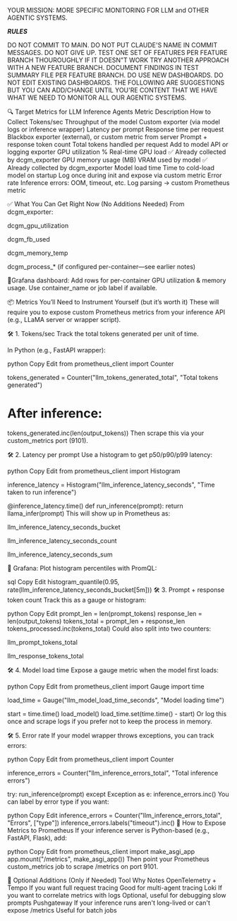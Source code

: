 YOUR MISSION: MORE SPECIFIC MONITORING FOR LLM and OTHER AGENTIC SYSTEMS.

***RULES***

DO NOT COMMIT TO MAIN. DO NOT PUT CLAUDE'S NAME IN COMMIT MESSAGES. DO NOT GIVE UP. TEST ONE SET OF FEATURES PER FEATURE BRANCH THOUROUGHLY IF IT DOESN"T WORK TRY ANOTHER APPROACH WITH A NEW FEATURE BRANCH. DOCUMENT FINDINGS IN TEST SUMMARY FILE PER FEATURE BRANCH. DO USE NEW DASHBOARDS. DO NOT EDIT EXISTING DASHBOARDS. THE FOLLOWING ARE SUGGESTIONS BUT YOU CAN ADD/CHANGE UNTIL YOU'RE CONTENT THAT WE HAVE WHAT WE NEED TO MONITOR ALL OUR AGENTIC SYSTEMS. 

🔍 Target Metrics for LLM Inference Agents
Metric	Description	How to Collect
Tokens/sec	Throughput of the model	Custom exporter (via model logs or inference wrapper)
Latency per prompt	Response time per request	Blackbox exporter (external), or custom metric from server
Prompt + response token count	Total tokens handled per request	Add to model API or logging exporter
GPU utilization %	Real-time GPU load	✅ Already collected by dcgm_exporter
GPU memory usage (MB)	VRAM used by model	✅ Already collected by dcgm_exporter
Model load time	Time to cold-load model on startup	Log once during init and expose via custom metric
Error rate	Inference errors: OOM, timeout, etc.	Log parsing → custom Prometheus metric

✅ What You Can Get Right Now (No Additions Needed)
From dcgm_exporter:
 
dcgm_gpu_utilization

dcgm_fb_used

dcgm_memory_temp

dcgm_process_* (if configured per-container—see earlier notes)

📍Grafana dashboard: Add rows for per-container GPU utilization & memory usage. Use container_name or job label if available.

📦 Metrics You’ll Need to Instrument Yourself (but it’s worth it)
These will require you to expose custom Prometheus metrics from your inference API (e.g., LLaMA server or wrapper script).

🛠️ 1. Tokens/sec
Track the total tokens generated per unit of time.

In Python (e.g., FastAPI wrapper):

python
Copy
Edit
from prometheus_client import Counter

tokens_generated = Counter("llm_tokens_generated_total", "Total tokens generated")

# After inference:
tokens_generated.inc(len(output_tokens))
Then scrape this via your custom_metrics port (9101).

🛠️ 2. Latency per prompt
Use a histogram to get p50/p90/p99 latency:

python
Copy
Edit
from prometheus_client import Histogram

inference_latency = Histogram("llm_inference_latency_seconds", "Time taken to run inference")

@inference_latency.time()
def run_inference(prompt):
    return llama_infer(prompt)
This will show up in Prometheus as:

llm_inference_latency_seconds_bucket

llm_inference_latency_seconds_count

llm_inference_latency_seconds_sum

📍 Grafana: Plot histogram percentiles with PromQL:

sql
Copy
Edit
histogram_quantile(0.95, rate(llm_inference_latency_seconds_bucket[5m]))
🛠️ 3. Prompt + response token count
Track this as a gauge or histogram:

python
Copy
Edit
prompt_len = len(prompt_tokens)
response_len = len(output_tokens)
tokens_total = prompt_len + response_len
tokens_processed.inc(tokens_total)
Could also split into two counters:

llm_prompt_tokens_total

llm_response_tokens_total

🛠️ 4. Model load time
Expose a gauge metric when the model first loads:

python
Copy
Edit
from prometheus_client import Gauge
import time

load_time = Gauge("llm_model_load_time_seconds", "Model loading time")

start = time.time()
load_model()
load_time.set(time.time() - start)
Or log this once and scrape logs if you prefer not to keep the process in memory.

🛠️ 5. Error rate
If your model wrapper throws exceptions, you can track errors:

python
Copy
Edit
from prometheus_client import Counter

inference_errors = Counter("llm_inference_errors_total", "Total inference errors")

try:
    run_inference(prompt)
except Exception as e:
    inference_errors.inc()
You can label by error type if you want:

python
Copy
Edit
inference_errors = Counter("llm_inference_errors_total", "Errors", ["type"])
inference_errors.labels("timeout").inc()
📡 How to Expose Metrics to Prometheus
If your inference server is Python-based (e.g., FastAPI, Flask), add:

python
Copy
Edit
from prometheus_client import make_asgi_app
app.mount("/metrics", make_asgi_app())
Then point your Prometheus custom_metrics job to scrape /metrics on port 9101.

🧰 Optional Additions (Only if Needed)
Tool	Why	Notes
OpenTelemetry + Tempo	If you want full request tracing	Good for multi-agent tracing
Loki	If you want to correlate metrics with logs	Optional, useful for debugging slow prompts
Pushgateway	If your inference runs aren't long-lived or can't expose /metrics	Useful for batch jobs

